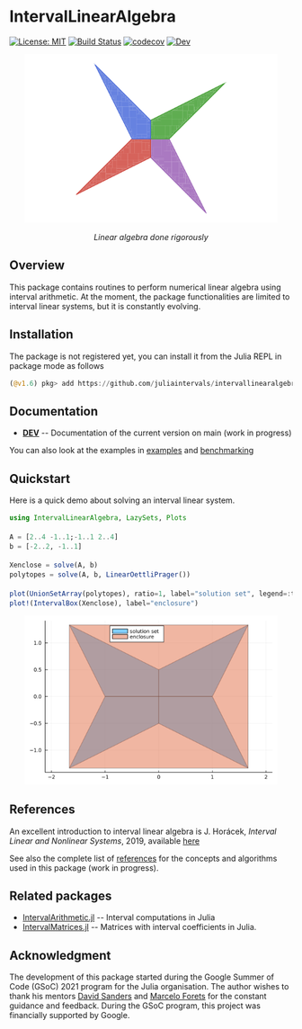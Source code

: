 # IntervalLinearAlgebra
[![License: MIT](https://img.shields.io/badge/License-MIT-yellow.svg)](LICENSE)
[![Build Status](https://github.com/juliaintervals/IntervalLinearAlgebra.jl/workflows/CI/badge.svg)](https://github.com/juliaintervals/IntervalLinearAlgebra.jl/actions)
[![codecov](https://codecov.io/gh/juliaintervals/IntervalLinearAlgebra.jl/branch/main/graph/badge.svg?token=mgCzKMPiwK)](https://codecov.io/gh/juliaintervals/IntervalLinearAlgebra.jl)
[![Dev](https://img.shields.io/badge/docs-dev-blue.svg)](https://juliaintervals.github.io/IntervalLinearAlgebra.jl/dev)
<!--[![Stable](https://img.shields.io/badge/docs-stable-blue.svg)](https://juliaintervals.github.io/IntervalLinearAlgebra.jl/stable)-->

<p align="center">
    <img src="docs/src/assets/logo.png" alt="IntervalLinearAlgebra.jl" width="450"/>
</p>

 <p align="center">
 <i>Linear algebra done rigorously</i></p>

## Overview

This package contains routines to perform numerical linear algebra using interval arithmetic. At the moment, the package functionalities are limited to interval linear systems, but it is constantly evolving.

## Installation

The package is not registered yet, you can install it from the Julia REPL in package mode as follows

```julia
(@v1.6) pkg> add https://github.com/juliaintervals/intervallinearalgebra.jl
```

## Documentation
<!-- - [**STABLE**](https://juliaintervals.github.io/IntervalLinearAlgebra.jl/stable) -- Documentation of the latest release -->
- [**DEV**](https://juliaintervals.github.io/IntervalLinearAlgebra.jl/dev) -- Documentation of the current version on main (work in progress)

You can also look at the examples in [examples](./examples/) and [benchmarking](./perf/)

## Quickstart

Here is a quick demo about solving an interval linear system.

```julia
using IntervalLinearAlgebra, LazySets, Plots

A = [2..4 -1..1;-1..1 2..4]
b = [-2..2, -1..1]

Xenclose = solve(A, b)
polytopes = solve(A, b, LinearOettliPrager())

plot(UnionSetArray(polytopes), ratio=1, label="solution set", legend=:top)
plot!(IntervalBox(Xenclose), label="enclosure")
```
<p align="center">
    <img src="docs/src/assets/quickstart.png" alt="IntervalMatrices.jl" width="450"/>
</p>

## References

An excellent introduction to interval linear algebra is
J. Horácek, _Interval Linear and Nonlinear Systems_, 2019, available [here](https://kam.mff.cuni.cz/~horacek/source/horacek_phdthesis.pdf)

See also the complete list of [references](https://juliaintervals.github.io/IntervalLinearAlgebra.jl/dev/references) for the concepts and algorithms used in this package (work in progress).

## Related packages

- [IntervalArithmetic.jl](https://github.com/juliaintervals/IntervalArithmetic.jl) -- Interval computations in Julia
- [IntervalMatrices.jl](https://github.com/JuliaReach/IntervalMatrices.jl) -- Matrices with interval coefficients in Julia.

## Acknowledgment

The development of this package started during the Google Summer of Code (GSoC) 2021 program for the Julia organisation. The author wishes to thank his mentors [David Sanders](https://github.com/dpsanders) and [Marcelo Forets](https://github.com/mforets) for the constant guidance and feedback. During the GSoC program, this project was financially supported by Google.
